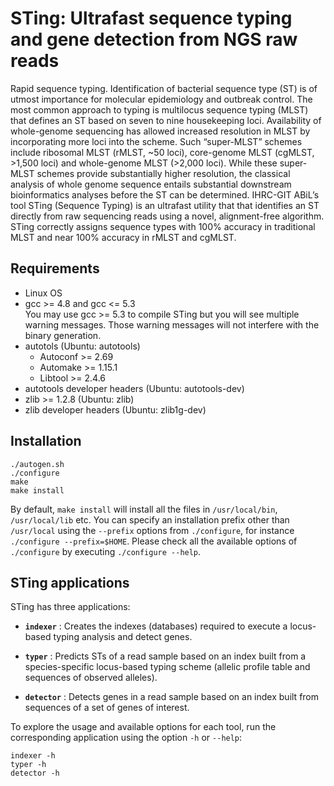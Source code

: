 # STing: Ultrafast sequence typing and gene detection from NGS raw reads

Rapid sequence typing.  Identification of bacterial sequence type (ST) is of utmost importance for molecular epidemiology and outbreak control.  The most common approach to typing is multilocus sequence typing (MLST) that defines an ST based on seven to nine housekeeping loci.  Availability of whole-genome sequencing has allowed increased resolution in MLST by incorporating more loci into the scheme.  Such “super-MLST” schemes include ribosomal MLST (rMLST, ~50 loci), core-genome MLST (cgMLST, >1,500 loci) and whole-genome MLST (>2,000 loci).  While these super-MLST schemes provide substantially higher resolution, the classical analysis of whole genome sequence entails substantial downstream bioinformatics analyses before the ST can be determined.  IHRC-GIT ABiL’s tool STing (Sequence Typing) is an ultrafast utility that that identifies an ST directly from raw sequencing reads using a novel, alignment-free algorithm.  STing correctly assigns sequence types with 100% accuracy in traditional MLST and near 100% accuracy in rMLST and cgMLST.    

## Requirements


- Linux OS
- gcc >= 4.8 and gcc <= 5.3 </br>
    You may use gcc >= 5.3 to compile STing but you will see multiple warning messages. Those warning messages will not interfere with the binary generation.
- autotols (Ubuntu: autotools)
    - Autoconf >= 2.69
    - Automake >= 1.15.1
    - Libtool >= 2.4.6
- autotools developer headers (Ubuntu: autotools-dev)
- zlib >= 1.2.8 (Ubuntu: zlib)
- zlib developer headers  (Ubuntu: zlib1g-dev)

## Installation

```
./autogen.sh
./configure
make
make install
```

By default, `make install` will install all the files in ```/usr/local/bin```, ```/usr/local/lib``` etc.  You can specify an installation prefix other than ```/usr/local``` using the ```--prefix``` options from ```./configure```, for instance ```./configure --prefix=$HOME```.  Please check all the available options of ```./configure``` by executing ```./configure --help```.

## STing applications

STing has three applications:

* **```indexer```**
: Creates the indexes (databases) required to execute a locus-based typing analysis and detect genes.

* **```typer```**
: Predicts STs of a read sample based on an index built from a species-specific locus-based typing scheme (allelic profile table and sequences of observed alleles).

* **```detector```**
: Detects genes in a read sample based on an index built from sequences of a set of genes of interest.

To explore the usage and available options for each tool, run the corresponding application using the option ```-h``` or ```--help```:

```
indexer -h
typer -h
detector -h
```